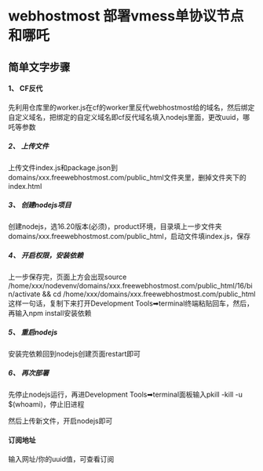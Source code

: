 # webhostmost 部署vmess单协议节点和哪吒

## 简单文字步骤

#### 1、 CF反代

先利用仓库里的worker.js在cf的worker里反代webhostmost给的域名，然后绑定自定义域名，把绑定的自定义域名即cf反代域名填入nodejs里面，更改uuid，哪吒等参数

##### 2、 上传文件

上传文件index.js和package.json到domains/xxx.freewebhostmost.com/public_html文件夹里，删掉文件夹下的index.html

##### 3、 创建nodejs项目

创建nodejs，选16.20版本(必须)，product环境，目录填上一步文件夹domains/xxx.freewebhostmost.com/public_html，启动文件填index.js，保存


##### 4、 开启权限，安装依赖

上一步保存完，页面上方会出现source /home/xxx/nodevenv/domains/xxx.freewebhostmost.com/public_html/16/bin/activate && cd /home/xxx/domains/xxx.freewebhostmost.com/public_html这样一句话，复制下来打开Development Tools➡terminal终端粘贴回车，然后，再输入npm install安装依赖

##### 5、 重启nodejs

安装完依赖回到nodejs创建页面restart即可

##### 6、 再次部署

先停止nodejs运行，再进Development Tools➡terminal面板输入pkill -kill -u $(whoami)，停止旧进程

然后上传新文件，开启nodejs即可

####  订阅地址

输入网址/你的uuid值，可查看订阅
